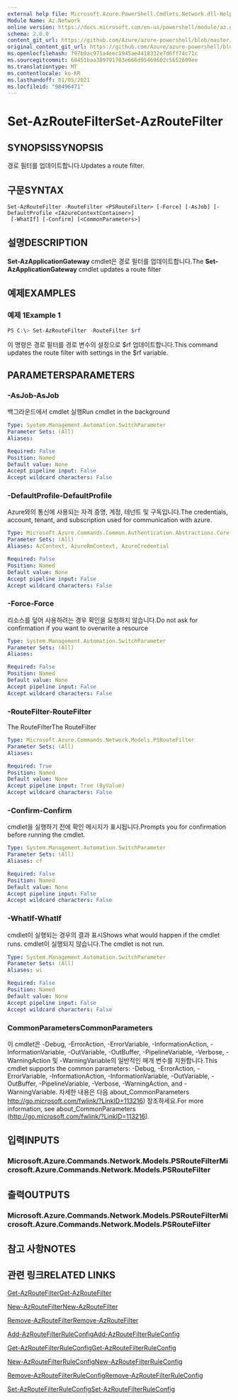 ```yaml
---
external help file: Microsoft.Azure.PowerShell.Cmdlets.Network.dll-Help.xml
Module Name: Az.Network
online version: https://docs.microsoft.com/en-us/powershell/module/az.network/set-azroutefilter
schema: 2.0.0
content_git_url: https://github.com/Azure/azure-powershell/blob/master/src/Network/Network/help/Set-AzRouteFilter.md
original_content_git_url: https://github.com/Azure/azure-powershell/blob/master/src/Network/Network/help/Set-AzRouteFilter.md
ms.openlocfilehash: f97b9ac971a4eec1945ae4418332e7d6ff74c71c
ms.sourcegitcommit: 68451baa389791703e666d95469602c5652609ee
ms.translationtype: MT
ms.contentlocale: ko-KR
ms.lasthandoff: 01/05/2021
ms.locfileid: "98496471"
---
```

# <span data-ttu-id="d371b-101">Set-AzRouteFilter</span><span class="sxs-lookup"><span data-stu-id="d371b-101">Set-AzRouteFilter</span></span>

## <span data-ttu-id="d371b-102">SYNOPSIS</span><span class="sxs-lookup"><span data-stu-id="d371b-102">SYNOPSIS</span></span>
<span data-ttu-id="d371b-103">경로 필터를 업데이트합니다.</span><span class="sxs-lookup"><span data-stu-id="d371b-103">Updates a route filter.</span></span>

## <span data-ttu-id="d371b-104">구문</span><span class="sxs-lookup"><span data-stu-id="d371b-104">SYNTAX</span></span>

```
Set-AzRouteFilter -RouteFilter <PSRouteFilter> [-Force] [-AsJob] [-DefaultProfile <IAzureContextContainer>]
 [-WhatIf] [-Confirm] [<CommonParameters>]
```

## <span data-ttu-id="d371b-105">설명</span><span class="sxs-lookup"><span data-stu-id="d371b-105">DESCRIPTION</span></span>
<span data-ttu-id="d371b-106">**Set-AzApplicationGateway** cmdlet은 경로 필터를 업데이트합니다.</span><span class="sxs-lookup"><span data-stu-id="d371b-106">The **Set-AzApplicationGateway** cmdlet updates a route filter</span></span>

## <span data-ttu-id="d371b-107">예제</span><span class="sxs-lookup"><span data-stu-id="d371b-107">EXAMPLES</span></span>

### <span data-ttu-id="d371b-108">예제 1</span><span class="sxs-lookup"><span data-stu-id="d371b-108">Example 1</span></span>
```powershell
PS C:\> Set-AzRouteFilter -RouteFilter $rf
```

<span data-ttu-id="d371b-109">이 명령은 경로 필터를 경로 변수의 설정으로 $rf 업데이트합니다.</span><span class="sxs-lookup"><span data-stu-id="d371b-109">This command updates the route filter with settings in the $rf variable.</span></span>

## <span data-ttu-id="d371b-110">PARAMETERS</span><span class="sxs-lookup"><span data-stu-id="d371b-110">PARAMETERS</span></span>

### <span data-ttu-id="d371b-111">-AsJob</span><span class="sxs-lookup"><span data-stu-id="d371b-111">-AsJob</span></span>
<span data-ttu-id="d371b-112">백그라운드에서 cmdlet 실행</span><span class="sxs-lookup"><span data-stu-id="d371b-112">Run cmdlet in the background</span></span>

```yaml
Type: System.Management.Automation.SwitchParameter
Parameter Sets: (All)
Aliases:

Required: False
Position: Named
Default value: None
Accept pipeline input: False
Accept wildcard characters: False
```

### <span data-ttu-id="d371b-113">-DefaultProfile</span><span class="sxs-lookup"><span data-stu-id="d371b-113">-DefaultProfile</span></span>
<span data-ttu-id="d371b-114">Azure와의 통신에 사용되는 자격 증명, 계정, 테넌트 및 구독입니다.</span><span class="sxs-lookup"><span data-stu-id="d371b-114">The credentials, account, tenant, and subscription used for communication with azure.</span></span>

```yaml
Type: Microsoft.Azure.Commands.Common.Authentication.Abstractions.Core.IAzureContextContainer
Parameter Sets: (All)
Aliases: AzContext, AzureRmContext, AzureCredential

Required: False
Position: Named
Default value: None
Accept pipeline input: False
Accept wildcard characters: False
```

### <span data-ttu-id="d371b-115">-Force</span><span class="sxs-lookup"><span data-stu-id="d371b-115">-Force</span></span>
<span data-ttu-id="d371b-116">리소스를 덮어 사용하려는 경우 확인을 요청하지 않습니다.</span><span class="sxs-lookup"><span data-stu-id="d371b-116">Do not ask for confirmation if you want to overwrite a resource</span></span>

```yaml
Type: System.Management.Automation.SwitchParameter
Parameter Sets: (All)
Aliases:

Required: False
Position: Named
Default value: None
Accept pipeline input: False
Accept wildcard characters: False
```

### <span data-ttu-id="d371b-117">-RouteFilter</span><span class="sxs-lookup"><span data-stu-id="d371b-117">-RouteFilter</span></span>
<span data-ttu-id="d371b-118">The RouteFilter</span><span class="sxs-lookup"><span data-stu-id="d371b-118">The RouteFilter</span></span>

```yaml
Type: Microsoft.Azure.Commands.Network.Models.PSRouteFilter
Parameter Sets: (All)
Aliases:

Required: True
Position: Named
Default value: None
Accept pipeline input: True (ByValue)
Accept wildcard characters: False
```

### <span data-ttu-id="d371b-119">-Confirm</span><span class="sxs-lookup"><span data-stu-id="d371b-119">-Confirm</span></span>
<span data-ttu-id="d371b-120">cmdlet을 실행하기 전에 확인 메시지가 표시됩니다.</span><span class="sxs-lookup"><span data-stu-id="d371b-120">Prompts you for confirmation before running the cmdlet.</span></span>

```yaml
Type: System.Management.Automation.SwitchParameter
Parameter Sets: (All)
Aliases: cf

Required: False
Position: Named
Default value: None
Accept pipeline input: False
Accept wildcard characters: False
```

### <span data-ttu-id="d371b-121">-WhatIf</span><span class="sxs-lookup"><span data-stu-id="d371b-121">-WhatIf</span></span>
<span data-ttu-id="d371b-122">cmdlet이 실행되는 경우의 결과 표시</span><span class="sxs-lookup"><span data-stu-id="d371b-122">Shows what would happen if the cmdlet runs.</span></span> <span data-ttu-id="d371b-123">cmdlet이 실행되지 않습니다.</span><span class="sxs-lookup"><span data-stu-id="d371b-123">The cmdlet is not run.</span></span>

```yaml
Type: System.Management.Automation.SwitchParameter
Parameter Sets: (All)
Aliases: wi

Required: False
Position: Named
Default value: None
Accept pipeline input: False
Accept wildcard characters: False
```

### <span data-ttu-id="d371b-124">CommonParameters</span><span class="sxs-lookup"><span data-stu-id="d371b-124">CommonParameters</span></span>
<span data-ttu-id="d371b-125">이 cmdlet은 -Debug, -ErrorAction, -ErrorVariable, -InformationAction, -InformationVariable, -OutVariable, -OutBuffer, -PipelineVariable, -Verbose, -WarningAction 및 -WarningVariable의 일반적인 매개 변수를 지원합니다.</span><span class="sxs-lookup"><span data-stu-id="d371b-125">This cmdlet supports the common parameters: -Debug, -ErrorAction, -ErrorVariable, -InformationAction, -InformationVariable, -OutVariable, -OutBuffer, -PipelineVariable, -Verbose, -WarningAction, and -WarningVariable.</span></span> <span data-ttu-id="d371b-126">자세한 내용은 다음 about_CommonParameters http://go.microsoft.com/fwlink/?LinkID=113216) 참조하세요.</span><span class="sxs-lookup"><span data-stu-id="d371b-126">For more information, see about_CommonParameters (http://go.microsoft.com/fwlink/?LinkID=113216).</span></span>

## <span data-ttu-id="d371b-127">입력</span><span class="sxs-lookup"><span data-stu-id="d371b-127">INPUTS</span></span>

### <span data-ttu-id="d371b-128">Microsoft.Azure.Commands.Network.Models.PSRouteFilter</span><span class="sxs-lookup"><span data-stu-id="d371b-128">Microsoft.Azure.Commands.Network.Models.PSRouteFilter</span></span>

## <span data-ttu-id="d371b-129">출력</span><span class="sxs-lookup"><span data-stu-id="d371b-129">OUTPUTS</span></span>

### <span data-ttu-id="d371b-130">Microsoft.Azure.Commands.Network.Models.PSRouteFilter</span><span class="sxs-lookup"><span data-stu-id="d371b-130">Microsoft.Azure.Commands.Network.Models.PSRouteFilter</span></span>

## <span data-ttu-id="d371b-131">참고 사항</span><span class="sxs-lookup"><span data-stu-id="d371b-131">NOTES</span></span>

## <span data-ttu-id="d371b-132">관련 링크</span><span class="sxs-lookup"><span data-stu-id="d371b-132">RELATED LINKS</span></span>

[<span data-ttu-id="d371b-133">Get-AzRouteFilter</span><span class="sxs-lookup"><span data-stu-id="d371b-133">Get-AzRouteFilter</span></span>](./Get-AzRouteFilter.md)

[<span data-ttu-id="d371b-134">New-AzRouteFilter</span><span class="sxs-lookup"><span data-stu-id="d371b-134">New-AzRouteFilter</span></span>](./New-AzRouteFilter.md)

[<span data-ttu-id="d371b-135">Remove-AzRouteFilter</span><span class="sxs-lookup"><span data-stu-id="d371b-135">Remove-AzRouteFilter</span></span>](./Remove-AzRouteFilter.md)

[<span data-ttu-id="d371b-136">Add-AzRouteFilterRuleConfig</span><span class="sxs-lookup"><span data-stu-id="d371b-136">Add-AzRouteFilterRuleConfig</span></span>](./Add-AzRouteFilterRuleConfig.md)

[<span data-ttu-id="d371b-137">Get-AzRouteFilterRuleConfig</span><span class="sxs-lookup"><span data-stu-id="d371b-137">Get-AzRouteFilterRuleConfig</span></span>](./Get-AzRouteFilterRuleConfig.md)

[<span data-ttu-id="d371b-138">New-AzRouteFilterRuleConfig</span><span class="sxs-lookup"><span data-stu-id="d371b-138">New-AzRouteFilterRuleConfig</span></span>](./New-AzRouteFilterRuleConfig.md)

[<span data-ttu-id="d371b-139">Remove-AzRouteFilterRuleConfig</span><span class="sxs-lookup"><span data-stu-id="d371b-139">Remove-AzRouteFilterRuleConfig</span></span>](./Remove-AzRouteFilterRuleConfig.md)

[<span data-ttu-id="d371b-140">Set-AzRouteFilterRuleConfig</span><span class="sxs-lookup"><span data-stu-id="d371b-140">Set-AzRouteFilterRuleConfig</span></span>](./Set-AzRouteFilterRuleConfig.md)
